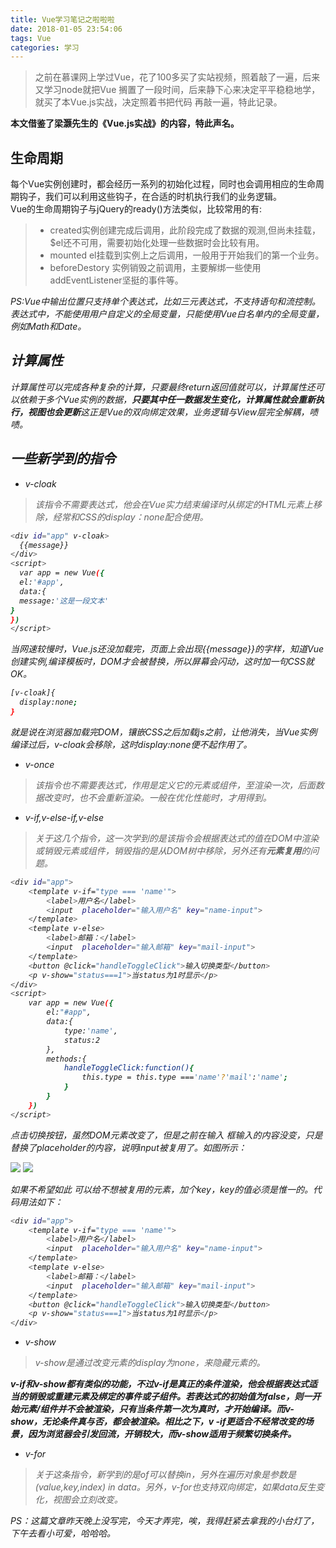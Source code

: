 ```yaml
---
title: Vue学习笔记之啦啦啦
date: 2018-01-05 23:54:06
tags: Vue
categories: 学习
---
```




>之前在慕课网上学过Vue，花了100多买了实站视频，照着敲了一遍，后来又学习node就把Vue
>搁置了一段时间，后来静下心来决定平平稳稳地学，就买了本Vue.js实战，决定照着书把代码
>再敲一遍，特此记录。

  <strong>本文借鉴了梁灏先生的《Vue.js实战》的内容，特此声名。</strong><br>

<!--more-->




## 生命周期

每个Vue实例创建时，都会经历一系列的初始化过程，同时也会调用相应的生命周期钩子，我们可以利用这些钩子，在合适的时机执行我们的业务逻辑。<br>
Vue的生命周期钩子与jQuery的ready()方法类似，比较常用的有:
  > + created实例创建完成后调用，此阶段完成了数据的观测,但尚未挂载，$el还不可用，需要初始化处理一些数据时会比较有用。
  > + mounted el挂载到实例上之后调用，一般用于开始我们的第一个业务。
  > + beforeDestory 实例销毁之前调用，主要解绑一些使用addEventListener坚挺的事件等。

<em>PS:Vue中输出位置只支持单个表达式，比如三元表达式，不支持语句和流控制。表达式中，不能使用用户自定义的全局变量，只能使用Vue白名单内的全局变量，例如Math和Date。<em>

## 计算属性
计算属性可以完成各种复杂的计算，只要最终return返回值就可以，计算属性还可以依赖于多个Vue实例的数据，<strong>只要其中任一数据发生变化，计算属性就会重新执行，视图也会更新</strong>这正是Vue的双向绑定效果，业务逻辑与View层完全解耦，啧啧。

## 一些新学到的指令
+ v-cloak


>该指令不需要表达式，他会在Vue实力结束编译时从绑定的HTML元素上移除，经常和CSS的display：none配合使用。


```bash
<div id="app" v-cloak>
  {{message}}
</div>
<script>
  var app = new Vue({
  el:'#app',
  data:{
  message:'这是一段文本'
}
})
</script>
```

当网速较慢时，Vue.js还没加载完，页面上会出现{{message}}的字样，知道Vue创建实例,编译模板时，DOM才会被替换，所以屏幕会闪动，这时加一句CSS就OK。

```bash
[v-cloak]{
  display:none;
}
```

就是说在浏览器加载完DOM，镶嵌CSS之后加载js之前，让他消失，当Vue实例编译过后，v-cloak会移除，这时display:none便不起作用了。

+ v-once

>该指令也不需要表达式，作用是定义它的元素或组件，至渲染一次，后面数据改变时，也不会重新渲染。一般在优化性能时，才用得到。

+ v-if,v-else-if,v-else


>关于这几个指令，这一次学到的是该指令会根据表达式的值在DOM中渲染或销毁元素或组件，销毁指的是从DOM树中移除，另外还有<strong>元素复用</strong>的问题。

```bash
<div id="app">
    <template v-if="type === 'name'">
        <label>用户名</label>
        <input  placeholder="输入用户名" key="name-input">
    </template>
    <template v-else>
        <label>邮箱：</label>
        <input  placeholder="输入邮箱" key="mail-input">
    </template>
    <button @click="handleToggleClick">输入切换类型</button>
    <p v-show="status===1">当status为1时显示</p>
</div>
<script>
    var app = new Vue({
        el:"#app",
        data:{
            type:'name',
            status:2
        },
        methods:{
            handleToggleClick:function(){
                this.type = this.type ==='name'?'mail':'name';
            }
        }
    })
</script>
```

点击切换按钮，虽然DOM元素改变了，但是之前在输入
框输入的内容没变，只是替换了placeholder的内容，说明input被复用了。如图所示：

![](http://pkkch1tf7.bkt.clouddn.com/VueInAcion1.png)
![](http://pkkch1tf7.bkt.clouddn.com/VueInAction2.png)

如果不希望如此  可以给不想被复用的元素，加个key，key的值必须是惟一的。代码用法如下：

```bash
<div id="app">
    <template v-if="type === 'name'">
        <label>用户名</label>
        <input  placeholder="输入用户名" key="name-input">
    </template>
    <template v-else>
        <label>邮箱：</label>
        <input  placeholder="输入邮箱" key="mail-input">
    </template>
    <button @click="handleToggleClick">输入切换类型</button>
    <p v-show="status===1">当status为1时显示</p>
</div>
```

+ v-show

>v-show是通过改变元素的display为none，来隐藏元素的。
 <strong>
v-if和v-show都有类似的功能，不过v-if是真正的条件渲染，他会根据表达式适当的销毁或重建元素及绑定的事件或子组件。若表达式的初始值为false，则一开始元素/组件并不会被渲染，只有当条件第一次为真时，才开始编译。而v-show，无论条件真与否，都会被渲染。<em>相比之下，v
-if更适合不经常改变的场景，因为浏览器会引发回流，开销较大，而v-show适用于频繁切换条件。</em>
 </strong>

+ v-for


> 关于这条指令，新学到的是of可以替换in，另外在遍历对象是参数是(value,key,index) in data。另外，v-for也支持双向绑定，如果data反生变化，视图会立刻改变。<br>


PS：这篇文章昨天晚上没写完，今天才弄完，唉，我得赶紧去拿我的小台灯了，下午去看小可爱，哈哈哈。

